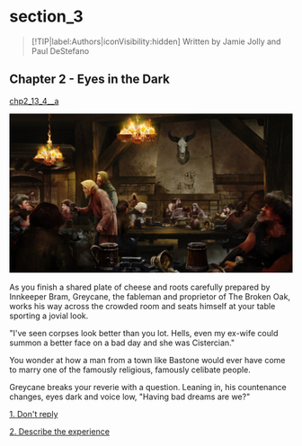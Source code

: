 
# section_3

>[!TIP|label:Authors|iconVisibility:hidden]
>Written by Jamie Jolly and Paul DeStefano

## Chapter 2 - Eyes in the Dark

[chp2_13_4__a](../../decomp/app/src/main/res/raw/chp2_13_4__a.mp3 ':include :type=audio')

![ch2_13_4__p2](../../decomp/app/src/main/res/drawable-land-xxxhdpi/ch2_13_4__p2.jpg)

As you finish a shared plate of cheese and roots carefully prepared by Innkeeper Bram, Greycane, the fableman and proprietor of The Broken Oak, works his way across the crowded room and seats himself at your table sporting a jovial look.

"I've seen corpses look better than you lot. Hells, even my ex-wife could summon a better face on a bad day and she was Cistercian."

You wonder at how a man from a town like Bastone would ever have come to marry one of the famously religious, famously celibate people.

Greycane breaks your reverie with a question. Leaning in, his countenance changes, eyes dark and voice low, "Having bad dreams are we?"

[1. Don't reply](output/chapter2/section_4.md)

[2. Describe the experience](output/chapter2/section_5.md)


